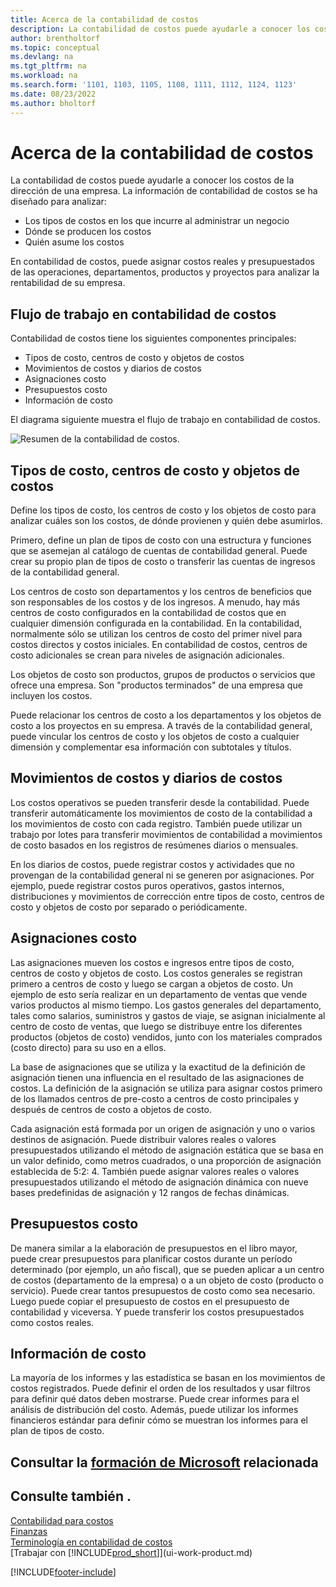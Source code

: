 ```yaml
---
title: Acerca de la contabilidad de costos
description: La contabilidad de costos puede ayudarle a conocer los costos de la dirección de una empresa. La información de contabilidad de costos se ha diseñado para analizar distintos problemas.
author: brentholtorf
ms.topic: conceptual
ms.devlang: na
ms.tgt_pltfrm: na
ms.workload: na
ms.search.form: '1101, 1103, 1105, 1108, 1111, 1112, 1124, 1123'
ms.date: 08/23/2022
ms.author: bholtorf
---
```

# Acerca de la contabilidad de costos

La contabilidad de costos puede ayudarle a conocer los costos de la dirección de una empresa. La información de contabilidad de costos se ha diseñado para analizar:  

- Los tipos de costos en los que incurre al administrar un negocio  
- Dónde se producen los costos
- Quién asume los costos  

En contabilidad de costos, puede asignar costos reales y presupuestados de las operaciones, departamentos, productos y proyectos para analizar la rentabilidad de su empresa.  

## Flujo de trabajo en contabilidad de costos

Contabilidad de costos tiene los siguientes componentes principales:  

- Tipos de costo, centros de costo y objetos de costos  
- Movimientos de costos y diarios de costos  
- Asignaciones costo  
- Presupuestos costo
- Información de costo  

El diagrama siguiente muestra el flujo de trabajo en contabilidad de costos.  

![Resumen de la contabilidad de costos.](media/costaccountingoverview.png "CostAccountingOverview")  

## Tipos de costo, centros de costo y objetos de costos

Define los tipos de costo, los centros de costo y los objetos de costo para analizar cuáles son los costos, de dónde provienen y quién debe asumirlos.  

Primero, define un plan de tipos de costo con una estructura y funciones que se asemejan al catálogo de cuentas de contabilidad general. Puede crear su propio plan de tipos de costo o transferir las cuentas de ingresos de la contabilidad general.  

Los centros de costo son departamentos y los centros de beneficios que son responsables de los costos y de los ingresos. A menudo, hay más centros de costo configurados en la contabilidad de costos que en cualquier dimensión configurada en la contabilidad. En la contabilidad, normalmente sólo se utilizan los centros de costo del primer nivel para costos directos y costos iniciales. En contabilidad de costos, centros de costo adicionales se crean para niveles de asignación adicionales.  

Los objetos de costo son productos, grupos de productos o servicios que ofrece una empresa. Son "productos terminados" de una empresa que incluyen los costos.  

Puede relacionar los centros de costo a los departamentos y los objetos de costo a los proyectos en su empresa. A través de la contabilidad general, puede vincular los centros de costo y los objetos de costo a cualquier dimensión y complementar esa información con subtotales y títulos.  

## Movimientos de costos y diarios de costos

Los costos operativos se pueden transferir desde la contabilidad. Puede transferir automáticamente los movimientos de costo de la contabilidad a los movimientos de costo con cada registro. También puede utilizar un trabajo por lotes para transferir movimientos de contabilidad a movimientos de costo basados en los registros de resúmenes diarios o mensuales.  

En los diarios de costos, puede registrar costos y actividades que no provengan de la contabilidad general ni se generen por asignaciones. Por ejemplo, puede registrar costos puros operativos, gastos internos, distribuciones y movimientos de corrección entre tipos de costo, centros de costo y objetos de costo por separado o periódicamente.  

## Asignaciones costo

Las asignaciones mueven los costos e ingresos entre tipos de costo, centros de costo y objetos de costo. Los costos generales se registran primero a centros de costo y luego se cargan a objetos de costo. Un ejemplo de esto sería realizar en un departamento de ventas que vende varios productos al mismo tiempo. Los gastos generales del departamento, tales como salarios, suministros y gastos de viaje, se asignan inicialmente al centro de costo de ventas, que luego se distribuye entre los diferentes productos (objetos de costo) vendidos, junto con los materiales comprados (costo directo) para su uso en a ellos.

La base de asignaciones que se utiliza y la exactitud de la definición de asignación tienen una influencia en el resultado de las asignaciones de costos. La definición de la asignación se utiliza para asignar costos primero de los llamados centros de pre-costo a centros de costo principales y después de centros de costo a objetos de costo.  

Cada asignación está formada por un origen de asignación y uno o varios destinos de asignación. Puede distribuir valores reales o valores presupuestados utilizando el método de asignación estática que se basa en un valor definido, como metros cuadrados, o una proporción de asignación establecida de 5:2: 4. También puede asignar valores reales o valores presupuestados utilizando el método de asignación dinámica con nueve bases predefinidas de asignación y 12 rangos de fechas dinámicas.  

## Presupuestos costo

De manera similar a la elaboración de presupuestos en el libro mayor, puede crear presupuestos para planificar costos durante un período determinado (por ejemplo, un año fiscal), que se pueden aplicar a un centro de costos (departamento de la empresa) o a un objeto de costo (producto o servicio). Puede crear tantos presupuestos de costo como sea necesario. Luego puede copiar el presupuesto de costos en el presupuesto de contabilidad y viceversa. Y puede transferir los costos presupuestados como costos reales.

## Información de costo

La mayoría de los informes y las estadística se basan en los movimientos de costos registrados. Puede definir el orden de los resultados y usar filtros para definir qué datos deben mostrarse. Puede crear informes para el análisis de distribución del costo. Además, puede utilizar los informes financieros estándar para definir cómo se muestran los informes para el plan de tipos de costo.  

## Consultar la [formación de Microsoft](/training/paths/use-cost-accounting-dynamics-365-business-central/) relacionada

## Consulte también .

[Contabilidad para costos](finance-manage-cost-accounting.md)  
[Finanzas](finance.md)  
[Terminología en contabilidad de costos](finance-terminology-in-cost-accounting.md)  
[Trabajar con [!INCLUDE[prod_short](includes/prod_short.md)]](ui-work-product.md)

[!INCLUDE[footer-include](includes/footer-banner.md)]
